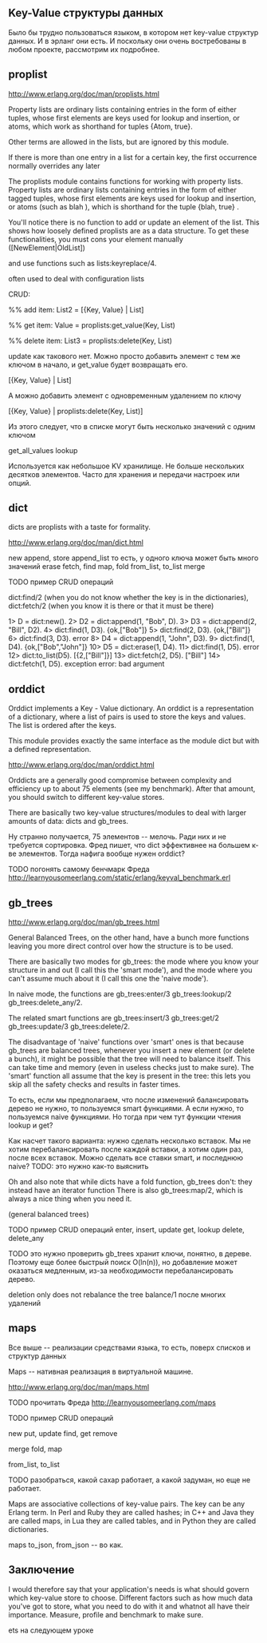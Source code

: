 ## Key-Value структуры данных

Было бы трудно пользоваться языком, в котором нет key-value структур данных.
И в эрланг они есть. И поскольку они очень востребованы в любом проекте,
рассмотрим их подробнее.


## proplist

http://www.erlang.org/doc/man/proplists.html

Property lists are ordinary lists containing entries in the form of either tuples, whose first elements are keys used for lookup and insertion, or atoms, which work as shorthand for tuples {Atom, true}.

Other terms are allowed in the lists, but are ignored by this module.

If there is more than one entry in a list for a certain key, the first occurrence normally overrides any later

The proplists module contains functions for working with property
lists. Property lists are ordinary lists containing entries in the
form of either tagged tuples, whose first elements are keys used for
lookup and insertion, or atoms (such as blah ), which is shorthand for
the tuple {blah, true} .

You'll notice there is no function to add or update an element of the
list. This shows how loosely defined proplists are as a data
structure. To get these functionalities, you must cons your element
manually ([NewElement|OldList])

and use functions such as lists:keyreplace/4.

often used to deal with configuration lists

CRUD:

%% add item:
List2 = [{Key, Value} | List]

%% get item:
Value = proplists:get_value(Key, List)

%% delete item:
List3 = proplists:delete(Key, List)

update как такового нет. Можно просто добавить элемент с тем же ключом в начало, и get_value будет возвращать его.

[{Key, Value} | List]

А можно добавить элемент с одновременным удалением по ключу

[{Key, Value} | proplists:delete(Key, List)]

Из этого следует, что в списке могут быть несколько значений с одним ключом

get_all_values
lookup

Используется как небольшое KV хранилище. Не больше нескольких десятков элементов. Часто для хранения и передачи настроек или опций.



## dict

dicts are proplists with a taste for formality.

http://www.erlang.org/doc/man/dict.html

new
append, store
append\_list то есть, у одного ключа может быть много значений
erase
fetch, find
map, fold
from\_list, to\_list
merge

TODO пример CRUD операций

dict:find/2 (when you do not know whether the key is in the dictionaries),
dict:fetch/2 (when you know it is there or that it must be there)

1> D = dict:new().
2> D2 = dict:append(1, "Bob", D).
3> D3 = dict:append(2, "Bill", D2).
4> dict:find(1, D3).
{ok,["Bob"]}
5> dict:find(2, D3).
{ok,["Bill"]}
6> dict:find(3, D3).
error
8> D4 = dict:append(1, "John", D3).
9> dict:find(1, D4).
{ok,["Bob","John"]}
10> D5 = dict:erase(1, D4).
11> dict:find(1, D5).
error
12> dict:to_list(D5).
[{2,["Bill"]}]
13> dict:fetch(2, D5).
["Bill"]
14> dict:fetch(1, D5).
    exception error: bad argument


## orddict

Orddict implements a Key - Value dictionary. An orddict is a
representation of a dictionary, where a list of pairs is used to store
the keys and values. The list is ordered after the keys.

This module provides exactly the same interface as the module dict but with a defined representation.

http://www.erlang.org/doc/man/orddict.html


Orddicts are a generally good compromise between complexity and
efficiency up to about 75 elements (see my benchmark). After that
amount, you should switch to different key-value stores.

There are basically two key-value structures/modules to deal with larger amounts of data: dicts and gb_trees.

Ну странно получается, 75 элементов -- мелочь. Ради них и не требуется сортировка.
Фред пишет, что dict эффективнее на большем к-ве элементов. Тогда нафига вообще нужен orddict?

TODO погонять самому бенчмарк Фреда
http://learnyousomeerlang.com/static/erlang/keyval_benchmark.erl


## gb_trees

http://www.erlang.org/doc/man/gb_trees.html

General Balanced Trees, on the other hand, have a bunch more functions
leaving you more direct control over how the structure is to be used.

There are basically two modes for gb\_trees: the mode where you know
your structure in and out (I call this the 'smart mode'), and the mode
where you can't assume much about it (I call this one the 'naive
mode').

In naive mode, the functions are
gb\_trees:enter/3
gb\_trees:lookup/2
gb\_trees:delete_any/2.

The related smart functions are
gb\_trees:insert/3
gb\_trees:get/2
gb\_trees:update/3
gb\_trees:delete/2.

The disadvantage of 'naive' functions over 'smart' ones is that
because gb_trees are balanced trees, whenever you insert a new element
(or delete a bunch), it might be possible that the tree will need to
balance itself. This can take time and memory (even in useless checks
just to make sure). The 'smart' function all assume that the key is
present in the tree: this lets you skip all the safety checks and
results in faster times.

То есть, если мы предполагаем, что после изменений балансировать
дерево не нужно, то пользуемся smart функциями. А если нужно,
то пользуемся naive функциями. Но тогда при чем тут функции
чтения lookup и get?

Как насчет такого варианта:
нужно сделать несколько вставок. Мы не хотим перебалансировать
после каждой вставки, а хотим один раз, после всех вставок.
Можно сделать все ставки smart, и последнюю naive?
TODO: это нужно как-то выяснить

Oh and also note that while dicts have a fold function, gb_trees don't: they instead have an iterator function
There is also gb\_trees:map/2, which is always a nice thing when you need it.


(general balanced trees)

TODO пример CRUD операций
enter, insert, update
get, lookup
delete, delete\_any

TODO это нужно проверить
gb_trees хранит ключи, понятно, в дереве. Поэтому еще более быстрый поиск O(ln(n)), но добавление может оказаться медленным, из-за необходимости перебалансировать дерево.

deletion only does not rebalance the tree
balance/1 после многих удалений

## maps

Все выше -- реализации средствами языка, то есть, поверх списков и структур данных

Maps -- нативная реализация в виртуальной машине.

http://www.erlang.org/doc/man/maps.html

TODO прочитать Фреда
http://learnyousomeerlang.com/maps

TODO пример CRUD операций

new
put, update
find, get
remove

merge
fold, map

from\_list, to\_list

TODO разобраться, какой сахар работает, а какой задуман, но еще не работает.

Maps are associative collections of key-value pairs. The key can be any Erlang
term. In Perl and Ruby they are called hashes; in C++ and Java they are called
maps, in Lua they are called tables, and in Python they are called dictionaries.

maps to\_json, from\_json -- во как.


## Заключение

I would therefore say that your application's needs is what should
govern which key-value store to choose. Different factors such as how
much data you've got to store, what you need to do with it and whatnot
all have their importance. Measure, profile and benchmark to make
sure.

ets на следующем уроке

